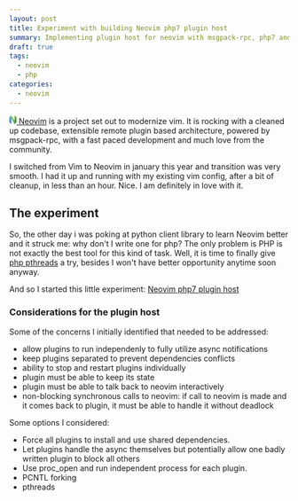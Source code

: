```yaml
---
layout: post
title: Experiment with building Neovim php7 plugin host
summary: Implementing plugin host for neovim with msgpack-rpc, php7 and pthreads
draft: true
tags:
  - neovim
  - php
categories:
  - neovim
---
```


[<img src="/img/posts/neovim-mark.svg" alt="Neovim" style="height: 1rem" /> Neovim](https://neovim.io)
is a project set out to modernize vim. It is rocking with a cleaned up
codebase, extensible remote plugin based architecture, powered by msgpack-rpc,
with a fast paced development and much love from the community.

I switched from Vim to Neovim in january this year and transition was very
smooth. I had it up and running with my existing vim config, after a bit of
cleanup, in less than an hour. Nice. I am definitely in love with it.

## The experiment

So, the other day i was poking at python client library to learn Neovim better
and it struck me: why don't I write one for php?
The only problem is PHP is not exactly the best tool for this kind of task.
Well, it is time to finally give [php
pthreads](https://github.com/krakjoe/pthreads) a try, besides I won't have
better opportunity anytime soon anyway.

And so I started this little experiment: [Neovim php7 plugin
host](https://github.com/Xerkus/neovim_php7_host)

### Considerations for the plugin host 

Some of the concerns I initially identified that needed to be addressed:

- allow plugins to run independenly to fully utilize async notifications
- keep plugins separated to prevent dependencies conflicts
- ability to stop and restart plugins individually
- plugin must be able to keep its state
- plugin must be able to talk back to neovim interactively
- non-blocking synchronous calls to neovim: if call to neovim is made and it
  comes back to plugin, it must be able to handle it without deadlock

Some options I considered:

- Force all plugins to install and use shared dependencies.
- Let plugins handle the async themselves but potentially allow one badly
  written plugin to block all others
- Use proc_open and run independent process for each plugin.
- PCNTL forking
- pthreads

